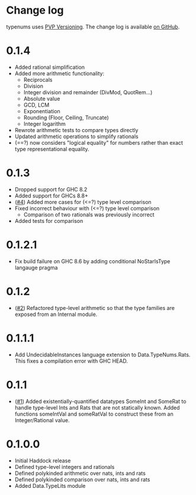 Change log
==========

typenums uses [PVP Versioning][1].
The change log is available [on GitHub][2].

0.1.4
=====
* Added rational simplification
* Added more arithmetic functionality:
  * Reciprocals
  * Division
  * Integer division and remainder (DivMod, QuotRem...)
  * Absolute value
  * GCD, LCM
  * Exponentiation
  * Rounding (Floor, Ceiling, Truncate)
  * Integer logarithm
* Rewrote arithmetic tests to compare types directly
* Updated arithmetic operations to simplify rationals
* (==?) now considers "logical equality" for numbers 
  rather than exact type representational equality.

0.1.3
=====
* Dropped support for GHC 8.2
* Added support for GHCs 8.8+
* ([#4](https://github.com/adituv/typenums/issues/4))
  Added more cases for (<=?) type level comparison
* Fixed incorrect behaviour with (<=?) type level comparison
  * Comparison of two rationals was previously incorrect
* Added tests for comparison

0.1.2.1
=======
* Fix build failure on GHC 8.6 by adding conditional NoStarIsType langauge
pragma

0.1.2
=====
* ([#2](https://github.com/adituv/typenums/issues/2))
  Refactored type-level arithmetic so that the type families are exposed from
  an Internal module.

0.1.1.1
=======
* Add UndecidableInstances language extension to Data.TypeNums.Rats.  This
  fixes a compilation error with GHC HEAD.

0.1.1
=====
* ([#1](https://github.com/adituv/typenums/issues/1))
  Added existentially-quantified datatypes SomeInt and SomeRat to handle
  type-level Ints and Rats that are not statically known.  Added functions
  someIntVal and someRatVal to construct these from an Integer/Rational value.

0.1.0.0
=======
* Initial Haddock release
* Defined type-level integers and rationals
* Defined polykinded arithmetic over nats, ints and rats
* Defined polykinded comparison over nats, ints and rats
* Added Data.TypeLits module

[1]: https://pvp.haskell.org
[2]: https://github.com/adituv/typenums/releases

